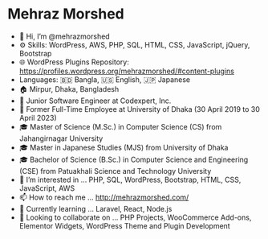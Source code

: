 # Mehraz Morshed
- 👋 Hi, I’m @mehrazmorshed
- ⚙️ Skills: WordPress, AWS, PHP, SQL, HTML, CSS, JavaScript, jQuery, Bootstrap
- 🌐 WordPress Plugins Repository: https://profiles.wordpress.org/mehrazmorshed/#content-plugins
- Languages: 🇧🇩 Bangla, 🇺🇸 English, 🇯🇵 Japanese
- 🏠 Mirpur, Dhaka, Bangladesh
- 💼 Junior Software Engineer at Codexpert, Inc.
- 💼 Former Full-Time Employee at University of Dhaka (30 April 2019 to 30 April 2023)
- 🎓 Master of Science (M.Sc.) in Computer Science (CS) from Jahangirnagar University
- 🎓 Master in Japanese Studies (MJS) from University of Dhaka
- 🎓 Bachelor of Science (B.Sc.) in Computer Science and Engineering (CSE) from Patuakhali Science and Technology University
- 👀 I’m interested in ... PHP, SQL, WordPress, Bootstrap, HTML, CSS, JavaScript, AWS
- 📫 How to reach me ... http://mehrazmorshed.com/
- 🌱 Currently learning ... Laravel, React, Node.js
- 💞️ Looking to collaborate on ... PHP Projects, WooCommerce Add-ons, Elementor Widgets, WordPress Theme and Plugin Development

<!---
mehrazmorshed/mehrazmorshed is a ✨ special ✨ repository because its `README.md` (this file) appears on your GitHub profile.
You can click the Preview link to take a look at your changes.
--->
